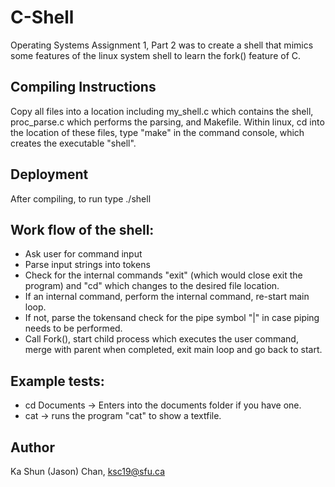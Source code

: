 # C-Shell 
Operating Systems Assignment 1, Part 2 was to create a shell that mimics some features of the linux system shell to learn the fork() feature of C.


## Compiling Instructions 
Copy all files into a location including my_shell.c which contains the shell, proc_parse.c which performs the parsing, and Makefile. Within linux, cd into the location of these files, type "make" in the command console, which creates the executable "shell". 

## Deployment
After compiling, to run type ./shell 

## Work flow of the shell: 
* Ask user for command input
* Parse input strings into tokens 
* Check for the internal commands "exit" (which would close exit the program) and "cd" which changes to the desired file location. 
* If an internal command, perform the internal command, re-start main loop. 
* If not, parse the tokensand check for the pipe symbol "|" in case piping needs to be performed. 
* Call Fork(), start child process which executes the user command, merge with parent when completed, exit main loop and go back to start. 


## Example tests: 
* cd Documents -> Enters into the documents folder if you have one. 
* cat <textfile name> -> runs the program "cat" to show a textfile. 


## Author 
Ka Shun (Jason) Chan, ksc19@sfu.ca
